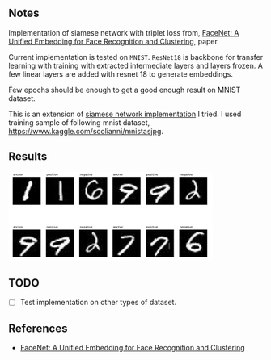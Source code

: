 ## Notes

Implementation of siamese network with triplet loss from, [FaceNet: A Unified Embedding for Face Recognition and Clustering](https://arxiv.org/pdf/1503.03832.pdf), paper.

Current implementation is tested on `MNIST`. `ResNet18` is backbone for transfer learning with training with extracted intermediate layers and layers frozen. A few linear layers are added with resnet 18 to generate embeddings.

Few epochs should be enough to get a good enough result on MNIST dataset.

This is an extension of [siamese network implementation](https://github.com/quickgrid/code-lab/blob/master/code-lab/pytorch/pytorch_siamese_network.py) I tried. I used training sample of following mnist dataset, https://www.kaggle.com/scolianni/mnistasjpg.

## Results

<img src="results/mnist_triplet.png" width=80% height=80%>


## TODO

- [ ] Test implementation on other types of dataset. 

## References

- [FaceNet: A Unified Embedding for Face Recognition and Clustering](https://arxiv.org/pdf/1503.03832.pdf)
